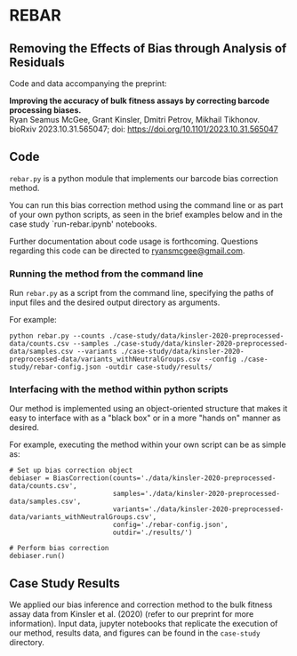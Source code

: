# REBAR

## Removing the Effects of Bias through Analysis of Residuals

Code and data accompanying the preprint: 

**Improving the accuracy of bulk fitness assays by correcting barcode processing biases.**  
Ryan Seamus McGee, Grant Kinsler, Dmitri Petrov, Mikhail Tikhonov.  
bioRxiv 2023.10.31.565047; doi: https://doi.org/10.1101/2023.10.31.565047

## Code

`rebar.py` is a python module that implements our barcode bias correction method.

You can run this bias correction method using the command line or as part of your own python scripts, as seen in the brief examples below and in the case study `run-rebar.ipynb' notebooks.

Further documentation about code usage is forthcoming. Questions regarding this code can be directed to ryansmcgee@gmail.com.

### Running the method from the command line

Run `rebar.py` as a script from the command line, specifying the paths of input files and the desired output directory as arguments. 

For example:
```
python rebar.py --counts ./case-study/data/kinsler-2020-preprocessed-data/counts.csv --samples ./case-study/data/kinsler-2020-preprocessed-data/samples.csv --variants ./case-study/data/kinsler-2020-preprocessed-data/variants_withNeutralGroups.csv --config ./case-study/rebar-config.json -outdir case-study/results/ 
```

### Interfacing with the method within python scripts

Our method is implemented using an object-oriented structure that makes it easy to interface with as a "black box" or in a more "hands on" manner as desired.

For example, executing the method within your own script can be as simple as:
```
# Set up bias correction object
debiaser = BiasCorrection(counts='./data/kinsler-2020-preprocessed-data/counts.csv', 
                          samples='./data/kinsler-2020-preprocessed-data/samples.csv', 
                          variants='./data/kinsler-2020-preprocessed-data/variants_withNeutralGroups.csv',
                          config='./rebar-config.json',
                          outdir='./results/')

# Perform bias correction
debiaser.run()
```

## Case Study Results

We applied our bias inference and correction method to the bulk fitness assay data from Kinsler et al. (2020) (refer to our preprint for more information). Input data, jupyter notebooks that replicate the execution of our method, results data, and figures can be found in the `case-study` directory.
